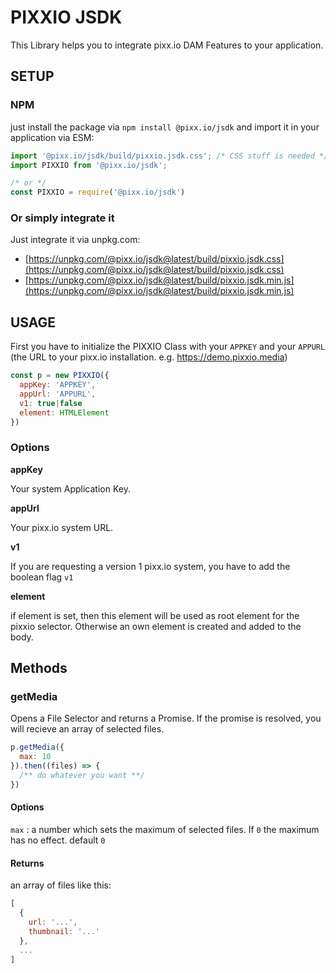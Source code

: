 # PIXXIO JSDK

This Library helps you to integrate pixx.io DAM Features to your application.

## SETUP

### NPM

just install the package via `npm install @pixx.io/jsdk` and import it in your application via ESM:
```javascript
import '@pixx.io/jsdk/build/pixxio.jsdk.css'; /* CSS stuff is needed */
import PIXXIO from '@pixx.io/jsdk';

/* or */
const PIXXIO = require('@pixx.io/jsdk')
```

### Or simply integrate it

Just integrate it via unpkg.com:
- [https://unpkg.com/@pixx.io/jsdk@latest/build/pixxio.jsdk.css](https://unpkg.com/@pixx.io/jsdk@latest/build/pixxio.jsdk.css)
- [https://unpkg.com/@pixx.io/jsdk@latest/build/pixxio.jsdk.min.js](https://unpkg.com/@pixx.io/jsdk@latest/build/pixxio.jsdk.min.js)


## USAGE

First you have to initialize the PIXXIO Class with your `APPKEY` and your `APPURL` (the URL to your pixx.io installation. e.g. https://demo.pixxio.media)

```javascript
const p = new PIXXIO({
  appKey: 'APPKEY',
  appUrl: 'APPURL',
  v1: true|false
  element: HTMLElement
})
```
### Options

**appKey**

Your system Application Key.

**appUrl**

Your pixx.io system URL.

**v1**

If you are requesting a version 1 pixx.io system, you have to add the boolean flag `v1`

**element**

if element is set, then this element will be used as root element for the pixxio selector. Otherwise an own element is created and added to the body. 


## Methods

### getMedia

Opens a File Selector and returns a Promise. If the promise is resolved, you will recieve an array of selected files.

```javascript
p.getMedia({
  max: 10
}).then((files) => {
  /** do whatever you want **/
})
```

#### Options

`max` : a number which sets the maximum of selected files. If `0` the maximum has no effect. default `0` 

#### Returns

an array of files like this:

```javascript 
[
  {
    url: '...',
    thumbnail: '...'
  }, 
  ...
]
```